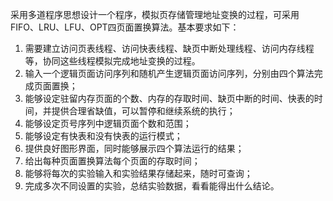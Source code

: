 采用多道程序思想设计一个程序，模拟页存储管理地址变换的过程，可采用FIFO、LRU、LFU、OPT四页面置换算法。基本要求如下：

1. 需要建立访问页表线程、访问快表线程、缺页中断处理线程、访问内存线程等，协同这些线程模拟完成地址变换的过程。
2. 输入一个逻辑页面访问序列和随机产生逻辑页面访问序列，分别由四个算法完成页面置换；
3. 能够设定驻留内存页面的个数、内存的存取时间、缺页中断的时间、快表的时间，并提供合理省缺值，可以暂停和继续系统的执行；
4. 能够设定页号序列中逻辑页面个数和范围；
5. 能够设定有快表和没有快表的运行模式； 
6. 提供良好图形界面，同时能够展示四个算法运行的结果；
7. 给出每种页面置换算法每个页面的存取时间； 
8. 能够将每次的实验输入和实验结果存储起来，随时可查询； 
9. 完成多次不同设置的实验，总结实验数据，看看能得出什么结论。